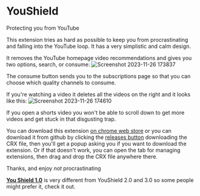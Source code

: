 # YouShield

Protecting you from YouTube

This extension tries as hard as possible to keep you from procrastinating and falling into the YouTube loop.
It has a very simplistic and calm design.

It removes the YouTube homepage video recommendations and gives you two options, search, or consume:
![Screenshot 2023-11-26 173837](https://github.com/ZXTube/YouShield/assets/82272898/a3661c8a-d39a-46e5-8e24-79768a52255a)

The consume button sends you to the subscriptions page so that you can choose which quality channels to consume.

If you're watching a video it deletes all the videos on the right and it looks like this:
![Screenshot 2023-11-26 174610](https://github.com/ZXTube/YouShield/assets/82272898/e388ddcf-c5bd-4b88-bba4-3abb83e8a512)

If you open a shorts video you won't be able to scroll down to get more videos and get stuck in that disgusting trap.

You can download this extension [on chrome web store](https://chrome.google.com/webstore/detail/youshield/iohilpdcenclcjbjbebbjgpiimobkpje) or you can download it from github by clicking the [releases button](https://github.com/ZXTube/YouShield/releases) downloading the CRX file, then you'll get a popup asking you if you want to download the extension. Or if that doesn't work, you can open the tab for managing extensions, then drag and drop the CRX file anywhere there.

Thanks, and enjoy *not* procrastinating

[**You Shield 1.0**](https://github.com/ZXTube/YouShield/releases/tag/1.0) is very different from YouShield 2.0 and 3.0 so some people might prefer it, check it out.
